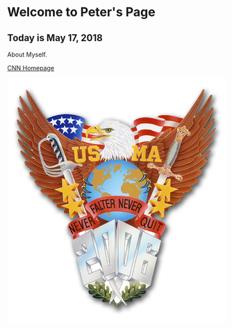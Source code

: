 # Welcome to Peter's Page

## Today is May 17, 2018

About Myself.

[CNN Homepage](https://edition.cnn.com/)

![Image](2006CrestColor-shadow.jpg)
